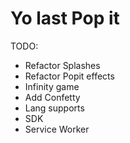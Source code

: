 # Yo last Pop it

TODO:
  - Refactor Splashes
  - Refactor Popit effects
  - Infinity game
  - Add Confetty
  - Lang supports
  - SDK
  - Service Worker
